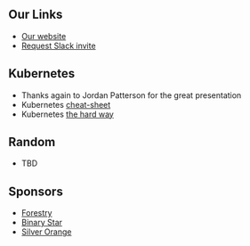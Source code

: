 
## Our Links

* [Our website](http://peidevs.github.io/)
* [Request Slack invite](https://docs.google.com/forms/d/e/1FAIpQLScjMRLiiKXqeHCjCSAD37mFxJdH5fskiok-LUaIGtPUZ63glw/viewform)

## Kubernetes

* Thanks again to Jordan Patterson for the great presentation
* Kubernetes [cheat-sheet](https://kubernetes.io/docs/reference/kubectl/cheatsheet/)
* Kubernetes [the hard way](https://github.com/kelseyhightower/kubernetes-the-hard-way) 

## Random

* TBD

## Sponsors

* [Forestry](https://forestry.io/)
* [Binary Star](http://www.binarystar.biz/)
* [Silver Orange](https://www.silverorange.com/)
